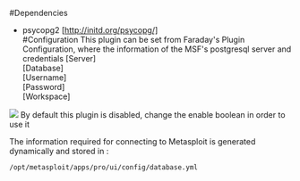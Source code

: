 #Dependencies     
* psycopg2 [http://initd.org/psycopg/]  
#Configuration
This plugin can be set from Faraday's Plugin Configuration, where the information of the MSF's postgresql server and credentials
[Server]  
[Database]  
[Username]  
[Password]  
[Workspace]  

![](https://raw.github.com/wiki/infobyte/faraday/images/Metasploit-Plugin.png)
By default this plugin is disabled, change the enable boolean in order to use it

The information required for connecting to Metasploit is generated dynamically and stored in :

    /opt/metasploit/apps/pro/ui/config/database.yml